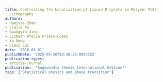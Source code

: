 ```yaml
---
title: Controlling the Localization of Liquid Droplets in Polymer Matrices by Evaporative
  Lithography
authors:
- Huaixia Zhao
- Jiajia Xu
- Guangyin Jing
- Lizbeth Ofelia Prieto-López
- Xu Deng
- Jiaxi Cui
date: '2016-01-01'
publishDate: '2025-05-26T13:36:33.892735Z'
publication_types:
- article-journal
publication: '*Angewandte Chemie International Edition*'
tags: ["Statistical physics and phase transition"]
---
```

